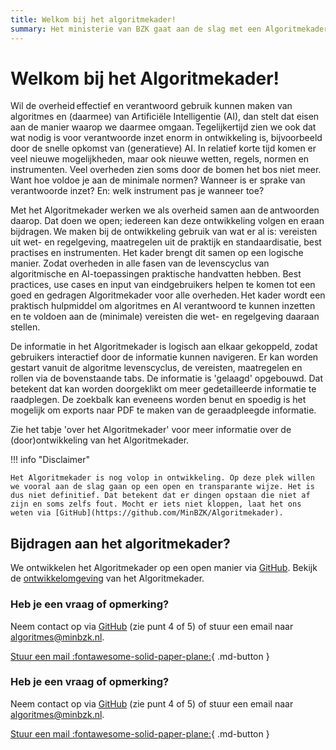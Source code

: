```yaml
---
title: Welkom bij het algoritmekader!
summary: Het ministerie van BZK gaat aan de slag met een Algoritmekader. Het doel daarvan is om overheden op praktische wijze te ondersteunen, zodat zij op een wettige en ethisch verantwoorde wijze algoritmes en AI-systemen gebruiken.
---
```


# Welkom bij het Algoritmekader!
Wil de overheid effectief en verantwoord gebruik kunnen maken van algoritmes en (daarmee) van Artificiële Intelligentie (AI), dan stelt dat eisen aan de manier waarop we daarmee omgaan. Tegelijkertijd zien we ook dat wat nodig is voor verantwoorde inzet enorm in ontwikkeling is, bijvoorbeeld door de snelle opkomst van (generatieve) AI. In relatief korte tijd komen er veel nieuwe mogelijkheden, maar ook nieuwe wetten, regels, normen en instrumenten. Veel overheden zien soms door de bomen het bos niet meer. Want hoe voldoe je aan de minimale normen? Wanneer is er sprake van verantwoorde inzet? En: welk instrument pas je wanneer toe?  

Met het Algoritmekader werken we als overheid samen aan de antwoorden daarop. Dat doen we open; iedereen kan deze ontwikkeling volgen en eraan bijdragen. We maken bij de ontwikkeling gebruik van wat er al is: vereisten uit wet- en regelgeving, maatregelen uit de praktijk en standaardisatie, best practises en instrumenten. Het kader brengt dit samen op een logische manier. Zodat overheden in alle fasen van de levenscyclus van algoritmische en AI-toepassingen praktische handvatten hebben. Best practices, use cases en input van eindgebruikers helpen te komen tot een goed en gedragen Algoritmekader voor alle overheden. Het kader wordt een praktisch hulpmiddel om algoritmes en AI verantwoord te kunnen inzetten en te voldoen aan de (minimale) vereisten die wet- en regelgeving daaraan stellen.

De informatie in het Algoritmekader is logisch aan elkaar gekoppeld, zodat gebruikers interactief door de informatie kunnen navigeren. Er kan worden gestart vanuit de algoritme levenscyclus, de vereisten, maatregelen en rollen via de bovenstaande tabs. De informatie is 'gelaagd' opgebouwd. Dat betekent dat kan worden doorgeklikt om meer gedetailleerde informatie te raadplegen. De zoekbalk kan eveneens worden benut en spoedig is het mogelijk om exports naar PDF te maken van de geraadpleegde informatie. 

Zie het tabje 'over het Algoritmekader' voor meer informatie over de (door)ontwikkeling van het Algoritmekader. 

!!! info "Disclaimer"

    Het Algoritmekader is nog volop in ontwikkeling. Op deze plek willen we vooral aan de slag gaan op een open en transparante wijze. Het is dus niet definitief. Dat betekent dat er dingen opstaan die niet af zijn en soms zelfs fout. Mocht er iets niet kloppen, laat het ons weten via [GitHub](https://github.com/MinBZK/Algoritmekader).

## Bijdragen aan het algoritmekader?
We ontwikkelen het Algoritmekader op een open manier via [GitHub](https://github.com/MinBZK/Algoritmekader). Bekijk de [ontwikkelomgeving](https://github.com/MinBZK/Algoritmekader) van het Algoritmekader.

### Heb je een vraag of opmerking? 
Neem contact op via [GitHub](https://github.com/MinBZK/Algoritmekader) (zie punt 4 of 5) of stuur een email naar algoritmes@minbzk.nl.

[Stuur een mail :fontawesome-solid-paper-plane:](mailto:algoritmes@minbzk.nl?subject=Vraag%20over%20het%20algoritmekader){ .md-button }

### Heb je een vraag of opmerking? 
Neem contact op via [GitHub](https://github.com/MinBZK/Algoritmekader) (zie punt 4 of 5) of stuur een email naar algoritmes@minbzk.nl.

[Stuur een mail :fontawesome-solid-paper-plane:](mailto:algoritmes@minbzk.nl?subject=Vraag%20over%20het%20algoritmekader){ .md-button }
